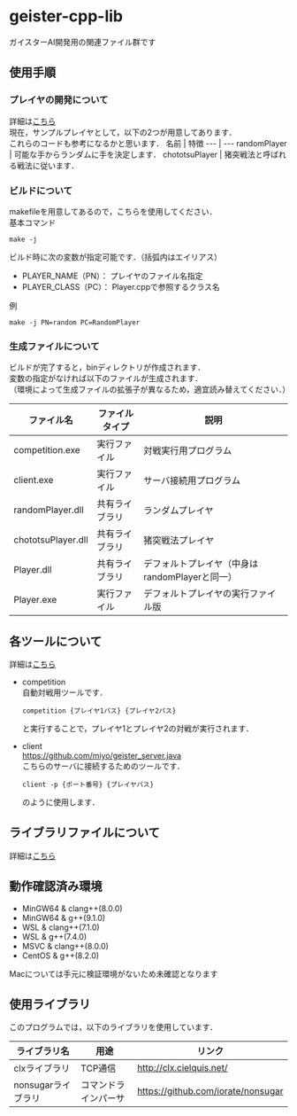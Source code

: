 # geister-cpp-lib
ガイスターAI開発用の関連ファイル群です

## 使用手順

### プレイヤの開発について  
詳細は[こちら](doc/develop.md)  
現在，サンプルプレイヤとして，以下の2つが用意してあります．  
これらのコードも参考になるかと思います．
 名前 | 特徴
 --- | ---
 randomPlayer | 可能な手からランダムに手を決定します．
 chototsuPlayer | 猪突戦法と呼ばれる戦法に従います．


### ビルドについて
makefileを用意してあるので，こちらを使用してください．  
基本コマンド
```
make -j
```
ビルド時に次の変数が指定可能です．（括弧内はエイリアス）
- PLAYER_NAME（PN）：   プレイヤのファイル名指定
- PLAYER_CLASS（PC）：  Player.cppで参照するクラス名

例
```
make -j PN=random PC=RandomPlayer
```

### 生成ファイルについて
ビルドが完了すると，binディレクトリが作成されます．  
変数の指定がなければ以下のファイルが生成されます．  
（環境によって生成ファイルの拡張子が異なるため，適宜読み替えてください．）

ファイル名 | ファイルタイプ | 説明
--- | --- | ---
competition.exe | 実行ファイル | 対戦実行用プログラム
client.exe | 実行ファイル | サーバ接続用プログラム
randomPlayer.dll | 共有ライブラリ | ランダムプレイヤ
chototsuPlayer.dll | 共有ライブラリ | 猪突戦法プレイヤ
Player.dll | 共有ライブラリ | デフォルトプレイヤ（中身はrandomPlayerと同一）
Player.exe | 実行ファイル | デフォルトプレイヤの実行ファイル版

## 各ツールについて
詳細は[こちら](doc/tools.md)
- competition  
  自動対戦用ツールです．  
  ```
  competition {プレイヤ1パス} {プレイヤ2パス}
  ```
  と実行することで，プレイヤ1とプレイヤ2の対戦が実行されます．
  
- client  
  https://github.com/miyo/geister_server.java  
  こちらのサーバに接続するためのツールです．  
  ```
  client -p {ポート番号} {プレイヤパス}
  ```
  のように使用します．

## ライブラリファイルについて
詳細は[こちら](doc/library.md)

## 動作確認済み環境
- MinGW64 & clang++(8.0.0)
- MinGW64 & g++(9.1.0)
- WSL & clang++(7.1.0)
- WSL & g++(7.4.0)
- MSVC & clang++(8.0.0)
- CentOS & g++(8.2.0)

Macについては手元に検証環境がないため未確認となります

## 使用ライブラリ
このプログラムでは，以下のライブラリを使用しています．

ライブラリ名 | 用途 | リンク
--- | --- | ---
clxライブラリ | TCP通信 | http://clx.cielquis.net/
nonsugarライブラリ | コマンドラインパーサ | https://github.com/iorate/nonsugar

